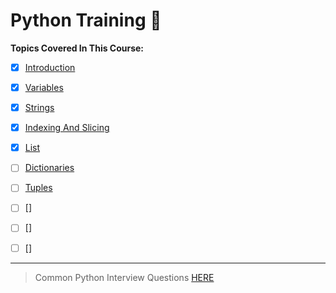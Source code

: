 # Python Training :snake:

**Topics Covered In This Course:**

- [x] [Introduction](introduction.md)
- [x] [Variables](variables.py)
- [x] [Strings](string_casting.py)
- [x] [Indexing And Slicing](string_casting.py)
- [x] [List](lists.py)
- [ ] [Dictionaries](lists.py)
- [ ] [Tuples](tuples.py)
- [ ] []
- [ ] []
- [ ] []



---

> Common Python Interview Questions [HERE](https://www.guru99.com/python-interview-questions-answers.html)


